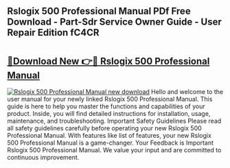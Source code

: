 ## Rslogix 500 Professional Manual PDf Free Download - Part-Sdr Service Owner Guide - User Repair Edition fC4CR

# <h2><a href="http://bc84940.oget.top/?id=Rslogix+500+Professional+Manual">🔗Download New 👉🔴 Rslogix 500 Professional Manual</a></h2>

[![Rslogix 500 Professional Manual new download](https://i.imgur.com/5g1atiW.png)](http://bc84940.oget.top/?id=Rslogix+500+Professional+Manual)
Hello and welcome to the user manual for your newly linked Rslogix 500 Professional Manual. This guide is here to help you master the functions and capabilities of your product. Inside, you will find detailed instructions for installation, usage, maintenance, and troubleshooting. Important Safety Guidelines Please read all safety guidelines carefully before operating your new Rslogix 500 Professional Manual. With features like list of features, your new Rslogix 500 Professional Manual is a game-changer. Your Feedback is Important Rslogix 500 Professional Manual. We value your input and are committed to continuous improvement.
